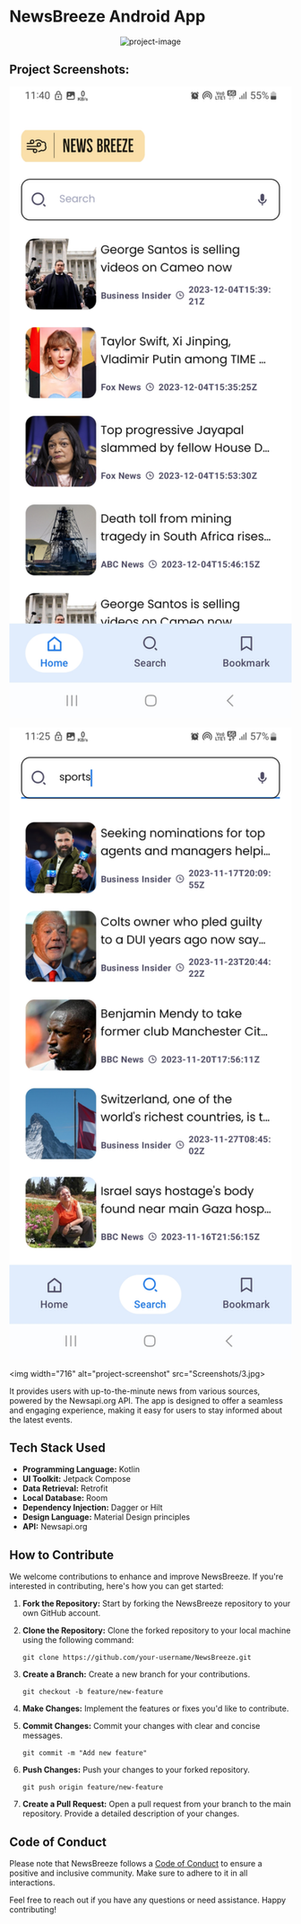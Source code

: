 # NewsBreeze Android App

<p align="center"><img src="https://socialify.git.ci/sourabhkumar47/NewsBreeze/image?description=1&amp;descriptionEditable=NewsBreeze%20is%20a%20dynamic%20and%20user-friendly%20news%20application%20developed%20for%20the%20Android%20platform%20using%20Kotlin%20and%20Jetpack%20Compose.&amp;font=Inter&amp;language=1&amp;name=1&amp;pattern=Circuit%20Board&amp;theme=Light" alt="project-image"></p>

<h2>Project Screenshots:</h2>

<img width="716" alt="project-screenshot" src="Screenshots/1.jpg"><br>

<img width="716" alt="project-screenshot" src="Screenshots/2.jpg"><br>

<img width="716" alt="project-screenshot" src="Screenshots/3.jpg><br>


[//]: # (<img src="Screenshots/1.jpg" alt="project-screenshot" width="400" height="400/">)

[//]: # (<img src="Screenshots/2.jpg" alt="project-screenshot" width="400" height="400/">)

[//]: # (<img src="Screenshots/3.jpg" alt="project-screenshot" width="400" height="400/">)


It provides users with up-to-the-minute news from various sources, powered by the Newsapi.org API. The app is designed to offer a seamless and engaging experience, making it easy for users to stay informed about the latest events.

## Tech Stack Used

- **Programming Language:** Kotlin
- **UI Toolkit:** Jetpack Compose
- **Data Retrieval:** Retrofit
- **Local Database:** Room
- **Dependency Injection:** Dagger or Hilt
- **Design Language:** Material Design principles
- **API:** Newsapi.org


[//]: # (# Preview )

[//]: # (<img width="716" alt="Screenshot 2023-08-23 at 4 11 00 PM" src="https://github.com/mohammednawas8/NewsApp/assets/78867217/0ba957e5-8b70-42d6-ab09-2cf38ba3936e"><br>)

[//]: # (<img width="716" alt="Screenshot 2023-08-23 at 4 11 00 PM" src="https://github.com/mohammednawas8/NewsApp/assets/78867217/6dda119b-1b3f-4637-91a4-314b85eda214"><br>)

[//]: # (<img width="716" alt="Screenshot 2023-08-23 at 4 11 00 PM" src="https://github.com/mohammednawas8/NewsApp/assets/78867217/6e7186fa-9c05-4705-b568-8326cc99c17f"><br>)

[//]: # (<br>)

[//]: # (<img width="716" alt="Screenshot 2023-08-23 at 4 11 00 PM" src="https://github.com/mohammednawas8/NewsApp/assets/78867217/90385dcf-a852-47c2-be23-aa243adb12e8"><br>)

[//]: # (<img width="716" alt="Screenshot 2023-08-23 at 4 11 00 PM" src="https://github.com/mohammednawas8/NewsApp/assets/78867217/63e8be30-6de8-4060-9ce2-0fa5000c95b8"><br>)

[//]: # (<img width="716" alt="Screenshot 2023-08-23 at 4 11 00 PM" src="https://github.com/mohammednawas8/NewsApp/assets/78867217/0382d92a-e965-4bb3-a1f4-d82c0da87f94"><br>)
[//]: # (<br><br>)

## How to Contribute

We welcome contributions to enhance and improve NewsBreeze. If you're interested in contributing, here's how you can get started:

1. **Fork the Repository:** Start by forking the NewsBreeze repository to your own GitHub account.

2. **Clone the Repository:** Clone the forked repository to your local machine using the following command:
   ```
   git clone https://github.com/your-username/NewsBreeze.git
   ```

3. **Create a Branch:** Create a new branch for your contributions.
   ```
   git checkout -b feature/new-feature
   ```

4. **Make Changes:** Implement the features or fixes you'd like to contribute.

5. **Commit Changes:** Commit your changes with clear and concise messages.
   ```
   git commit -m "Add new feature" 
   ```

6. **Push Changes:** Push your changes to your forked repository.
   ```
   git push origin feature/new-feature
   ```

7. **Create a Pull Request:** Open a pull request from your branch to the main repository. Provide a detailed description of your changes.

## Code of Conduct

Please note that NewsBreeze follows a [Code of Conduct](link-to-code-of-conduct) to ensure a positive and inclusive community. Make sure to adhere to it in all interactions.

Feel free to reach out if you have any questions or need assistance. Happy contributing!
